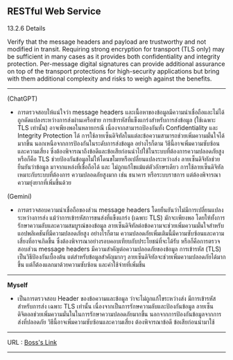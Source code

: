 **RESTful Web Service**<br>
------------
13.2.6 Details

Verify that the message headers and payload are trustworthy and not
modified in transit. Requiring strong encryption for transport (TLS only) may
be sufficient in many cases as it provides both confidentiality and integrity
protection. Per-message digital signatures can provide additional assurance
on top of the transport protections for high-security applications but bring
with them additional complexity and risks to weigh against the benefits.

------------



(ChatGPT)

- การตรวจสอบให้แน่ใจว่า message headers และเนื้อหาของข้อมูลมีความน่าเชื่อถือและไม่ได้ถูกดัดแปลงระหว่างการส่งผ่านเครือข่าย การเข้ารหัสที่แข็งแกร่งสำหรับการส่งข้อมูล (ใช้เฉพาะ TLS เท่านั้น) อาจเพียงพอในหลายกรณี เนื่องจากสามารถป้องกันทั้ง Confidentiality และ Integrity Protection ได้
การใช้ลายเซ็นดิจิทัลในแต่ละข้อความสามารถช่วยเพิ่มความมั่นใจได้มากขึ้น นอกเหนือจากการป้องกันในระดับการส่งข้อมูล อย่างไรก็ตาม วิธีนี้อาจเพิ่มความซับซ้อนและความเสี่ยง ซึ่งต้องพิจารณาถึงข้อดีและข้อเสียก่อนนำไปใช้ในระบบที่ต้องการความปลอดภัยสูง
หรือก็คือ TLS ช่วยป้องกันข้อมูลไม่ให้โดนขโมยหรือเปลี่ยนแปลงระหว่างส่ง
ลายเซ็นดิจิทัลช่วยยืนยันว่าข้อมูล มาจากแหล่งที่เชื่อถือได้ และ ไม่ถูกแก้ไขแม้แต่ตัวอักษรเดียว
การใช้ลายเซ็นดิจิทัลเหมาะกับระบบที่ต้องการ ความปลอดภัยสูงมาก เช่น ธนาคาร หรือระบบราชการ แต่ต้องพิจารณาความยุ่งยากที่เพิ่มขึ้นด้วย

(Gemini)

- การตรวจสอบความน่าเชื่อถือของส่วน message headers โดยยืนยันว่าไม่มีการเปลี่ยนแปลงระหว่างการส่ง แม้ว่าการเข้ารหัสการขนส่งที่แข็งแกร่ง (เฉพาะ TLS) มักจะเพียงพอ โดยให้ทั้งการรักษาความลับและความสมบูรณ์ของข้อมูล ลายเซ็นดิจิทัลต่อข้อความจะช่วยเพิ่มความมั่นใจสำหรับแอปพลิเคชันที่มีความปลอดภัยสูง
อย่างไรก็ตาม ความปลอดภัยเพิ่มเติมนี้มีความซับซ้อนและความเสี่ยงที่อาจเกิดขึ้น ซึ่งต้องพิจารณาอย่างรอบคอบเทียบกับประโยชน์ที่จะได้รับ
หรือก็คือการตรวจสอบส่วน message headers มีความสำคัญต่อความปลอดภัยของข้อมูล การเข้ารหัส (TLS) เป็นวิธีป้องกันเบื้องต้น แต่สำหรับข้อมูลสำคัญมากๆ ลายเซ็นดิจิทัลจะช่วยเพิ่มความปลอดภัยได้มากขึ้น แต่ก็ต้องแลกมาด้วยความซับซ้อน และค่าใช้จ่ายที่เพิ่มขึ้น

------------


**Myself**

- เป็นการตรวจสอบ Header ของข้อความและข้อมูล ว่าจะไม่ถูกแก้ไขระหว่างส่ง มีการเข้ารหัสสำหรับการส่ง เฉพาะ TLS เท่านั้น เนื่องจากเป็นการรักษความลับและป้องกันข้อมูล ลายเซ็นดิจิตอลช่วยเพิ่มความมั่นในในการรักษาความปลอดภัยมากขึ้น นอกจากการป้องกันข้อมูลจากการส่งที่ปลอดภัย วิธีนี้อาจเพิ่มความซับซ้อนและความเสี่ยง ต้องพิจารณาข้อดี ข้อเสียก่อนนำมาใช้

------------


URL : [Boss's Link](https://zozimboii.github.io/security-requirement)

------------
